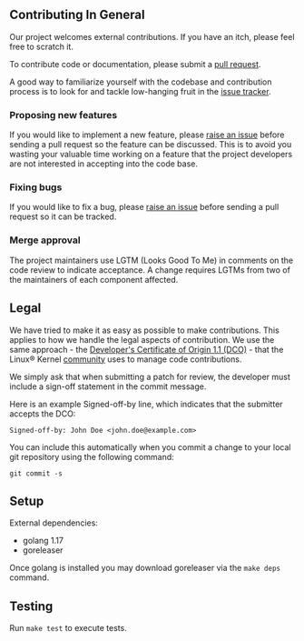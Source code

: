 ## Contributing In General
Our project welcomes external contributions. If you have an itch, please feel
free to scratch it.

To contribute code or documentation, please submit a [pull request](https://github.com/teejaded/helm-wrap/pulls).

A good way to familiarize yourself with the codebase and contribution process is
to look for and tackle low-hanging fruit in the [issue tracker](https://github.com/teejaded/helm-wrap/issues).

### Proposing new features

If you would like to implement a new feature, please [raise an issue](https://github.com/teejaded/helm-wrap/issues)
before sending a pull request so the feature can be discussed. This is to avoid
you wasting your valuable time working on a feature that the project developers
are not interested in accepting into the code base.

### Fixing bugs

If you would like to fix a bug, please [raise an issue](https://github.com/teejaded/helm-wrap/issues) before sending a
pull request so it can be tracked.

### Merge approval

The project maintainers use LGTM (Looks Good To Me) in comments on the code
review to indicate acceptance. A change requires LGTMs from two of the
maintainers of each component affected.

## Legal

We have tried to make it as easy as possible to make contributions. This
applies to how we handle the legal aspects of contribution. We use the
same approach - the [Developer's Certificate of Origin 1.1 (DCO)](https://github.com/hyperledger/fabric/blob/master/docs/source/DCO1.1.txt) - that the Linux® Kernel [community](https://elinux.org/Developer_Certificate_Of_Origin)
uses to manage code contributions.

We simply ask that when submitting a patch for review, the developer
must include a sign-off statement in the commit message.

Here is an example Signed-off-by line, which indicates that the
submitter accepts the DCO:

```
Signed-off-by: John Doe <john.doe@example.com>
```

You can include this automatically when you commit a change to your
local git repository using the following command:

```
git commit -s
```

## Setup

External dependencies:

* golang 1.17
* goreleaser

Once golang is installed you may download goreleaser via the `make deps` command.

## Testing

Run `make test` to execute tests.
